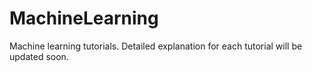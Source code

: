 MachineLearning
===============

Machine learning tutorials.
Detailed explanation for each tutorial will be updated soon.